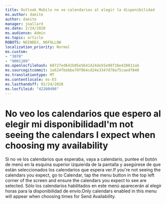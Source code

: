 ```yaml
---
title: Outlook Mobile no ve calendarios al elegir la disponibilidad
ms.author: daeite
author: daeite
manager: joallard
ms.date: 2/24/2020
ms.audience: Admin
ms.topic: article
ROBOTS: NOINDEX, NOFOLLOW
localization_priority: Normal
ms.custom:
- "3070"
- "9001109"
ms.openlocfilehash: 68727ed641b05e5641424de55e98f16e428011ab
ms.sourcegitcommit: 1e624fbebbe70f064cd24e3347d70a75caedf840
ms.translationtype: MT
ms.contentlocale: es-ES
ms.lasthandoff: 02/24/2020
ms.locfileid: "42260496"
---
```

# <a name="im-not-seeing-the-calendars-i-expect-when-choosing-my-availability"></a><span data-ttu-id="6b609-102">No veo los calendarios que espero al elegir mi disponibilidad</span><span class="sxs-lookup"><span data-stu-id="6b609-102">I'm not seeing the calendars I expect when choosing my availability</span></span>

<span data-ttu-id="6b609-103">Si no ve los calendarios que esperaba, vaya a calendario, puntee el botón de menú en la esquina superior izquierda de la pantalla y asegúrese de que están seleccionados los calendarios que espera ver.</span><span class="sxs-lookup"><span data-stu-id="6b609-103">If you're not seeing the calendars you expect, go to Calendar, tap the menu button in the top left corner of the screen and ensure the calendars you expect to see are selected.</span></span> <span data-ttu-id="6b609-104">Sólo los calendarios habilitados en este menú aparecerán al elegir horas para la disponibilidad de envío.</span><span class="sxs-lookup"><span data-stu-id="6b609-104">Only calendars enabled in this menu will appear when choosing times for Send Availability.</span></span>